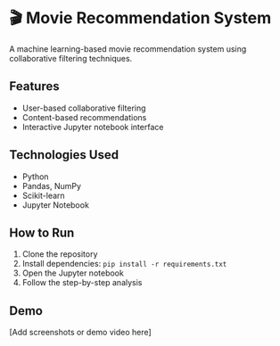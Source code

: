 # 🎬 Movie Recommendation System

A machine learning-based movie recommendation system using collaborative filtering techniques.

## Features
- User-based collaborative filtering
- Content-based recommendations
- Interactive Jupyter notebook interface

## Technologies Used
- Python
- Pandas, NumPy
- Scikit-learn
- Jupyter Notebook

## How to Run
1. Clone the repository
2. Install dependencies: `pip install -r requirements.txt`
3. Open the Jupyter notebook
4. Follow the step-by-step analysis

## Demo
[Add screenshots or demo video here]

